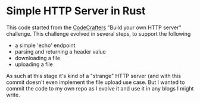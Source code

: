 # Simple HTTP Server in Rust
This code started from the [CodeCrafters](https://codecrafters.io) "Build your own HTTP server"
challenge. This challenge evolved in several steps, to support the following
* a simple 'echo' endpoint
* parsing and returning a header value
* downloading a file
* uploading a file

As such at this stage it's kind of a "strange" HTTP server (and with this commit doesn't
even implement the file upload use case. But I wanted to commit the code to my own repo
as I evolve it and use it in any blogs I might write.

